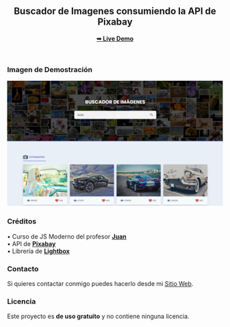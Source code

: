 <h2 align="center">Buscador de Imagenes consumiendo la API de Pixabay</h2>
<div align="center">

<a href="https://codekasper.github.io/buscador-imagenes"><strong>➥ Live Demo</strong></a>
 </div>
<br />

### Imagen de Demostración

![Card Spa Desktop Demo](./img/desktop.jpg "Desktop Demo")

### Créditos
• Curso de JS Moderno del profesor <a href="https://codigoconjuan.com" target="_blank"><strong>Juan</strong></a>
<br />
• API de <a href="https://pixabay.com/es/" target="_blank"><strong>Pixabay</strong></a>
<br />
• Librería de <a href="https://fslightbox.com" target="_blank"><strong>Lightbox</strong></a>


### Contacto

Si quieres contactar conmigo puedes hacerlo desde mi [Sitio Web](https://jotadev.netlify.app/).

### Licencia

Este proyecto es **de uso gratuito** y no contiene ninguna licencia.
